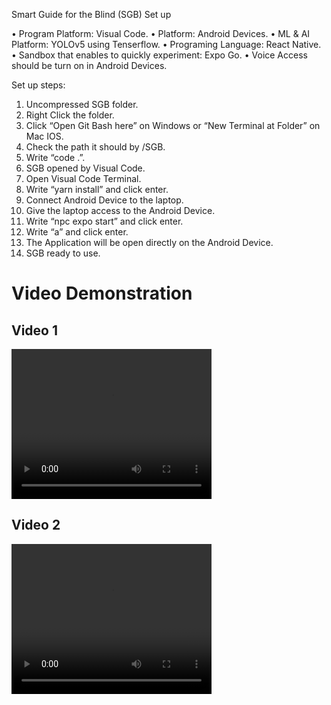 Smart Guide for the Blind (SGB) Set up

•	Program Platform: Visual Code.
•	Platform: Android Devices. 
•	ML & AI Platform: YOLOv5 using Tenserflow.
•	Programing Language: React Native.
•	Sandbox that enables to quickly experiment: Expo Go.
•	Voice Access should be turn on in Android Devices.

Set up steps:
1.	Uncompressed SGB folder.
2.	Right Click the folder.
3.	Click “Open Git Bash here” on Windows or “New Terminal at Folder” on Mac IOS. 
4.	Check the path it should by /SGB.
5.	Write “code .”.
6.	SGB opened by Visual Code.
7.	Open Visual Code Terminal.
8.	Write “yarn install” and click enter.
9.	Connect Android Device to the laptop.
10.	Give the laptop access to the Android Device.
11.	Write “npc expo start” and click enter.
12.	Write “a” and click enter.
13.	The Application will be open directly on the Android Device.
14.	SGB ready to use.


 # Video Demonstration

## Video 1

<video width="320" height="240" controls>
  <source src="WhatsApp%20Video%202024-08-06%20at%204.16.09%20PM.mp4" type="video/mp4">
  Your browser does not support the video tag.
</video>

## Video 2

<video width="320" height="240" controls>
  <source src="WhatsApp%20Video%202024-08-06%20at%204.16.19%20PM.mp4" type="video/mp4">
  Your browser does not support the video tag.
</video>

